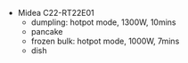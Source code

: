 - Midea C22-RT22E01
    - dumpling: hotpot mode, 1300W, 10mins
    - pancake
    - frozen bulk: hotpot mode, 1000W, 7mins
    - dish